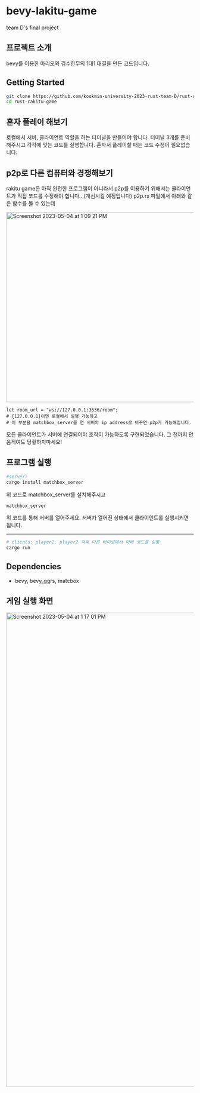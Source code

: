 # bevy-lakitu-game
team D's final project

## 프로젝트 소개
bevy를 이용한 마리오와 김수한무의 1대1 대결을 만든 코드입니다.


## Getting Started


```sh
git clone https://github.com/kookmin-university-2023-rust-team-D/rust-rakitu-game.git
cd rust-rakitu-game
```

## 혼자 플레이 해보기
로컬에서 서버, 클라이언트 역할을 하는 터미널을 만들어야 합니다.
터미널 3개를 준비해주시고 각각에 맞는 코드를 실행합니다.
혼자서 플레이할 때는 코드 수정이 필요없습니다.

## p2p로 다른 컴퓨터와 경쟁해보기
rakitu game은 아직 완전한 프로그램이 아니라서 p2p를 이용하기 위해서는 클라이언트가 직접 코드를 수정해야 합니다...(개선시킬 예정입니다)
p2p.rs 파일에서 아래와 같은 함수를 볼 수 있는데

<img width="509" alt="Screenshot 2023-05-04 at 1 09 21 PM" src="https://user-images.githubusercontent.com/68311908/236110780-8ecf711c-9c59-4809-86a5-459bc7b8a13a.png">

```python3
let room_url = "ws://127.0.0.1:3536/room";
# {127.0.0.1}이면 로컬에서 실행 가능하고
# 이 부분을 matchbox_server를 연 서버의 ip address로 바꾸면 p2p가 가능해집니다.
```

모든 클라이언트가 서버에 연결되어야 조작이 가능하도록 구현되었습니다. 그 전까지 안움직여도 당황하지마세요! 


## 프로그램 실행
```sh
#server: 
cargo install matchbox_server
```          
위 코드로 matchbox_server를 설치해주시고


```sh
matchbox_server
```
위 코드를 통해 서버를 열어주세요. 서버가 열어진 상태에서 클라이언트를 실행시키면 됩니다.

--------

```sh
# clients: player1, player2 각각 다른 터미널에서 아래 코드를 실행
cargo run
```

## Dependencies
+ bevy, bevy_ggrs, matcbox

## 게임 실행 화면
<img width="1270" alt="Screenshot 2023-05-04 at 1 17 01 PM" src="https://user-images.githubusercontent.com/68311908/236111537-70fa00fd-98b7-4dab-9351-aadd420907ad.png">


